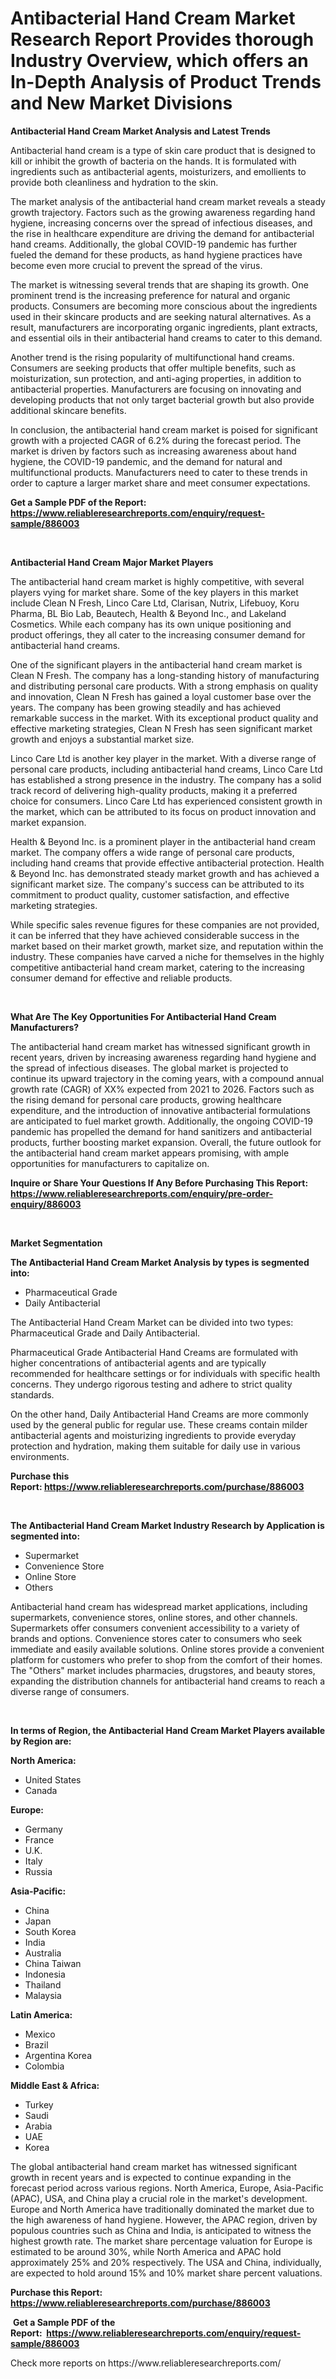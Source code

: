 <p><h1>Antibacterial Hand Cream Market Research Report Provides thorough Industry Overview, which offers an In-Depth Analysis of Product Trends and New Market Divisions</h1></p><p><strong>Antibacterial Hand Cream Market Analysis and Latest Trends</strong></p>
<p><p>Antibacterial hand cream is a type of skin care product that is designed to kill or inhibit the growth of bacteria on the hands. It is formulated with ingredients such as antibacterial agents, moisturizers, and emollients to provide both cleanliness and hydration to the skin.</p><p>The market analysis of the antibacterial hand cream market reveals a steady growth trajectory. Factors such as the growing awareness regarding hand hygiene, increasing concerns over the spread of infectious diseases, and the rise in healthcare expenditure are driving the demand for antibacterial hand creams. Additionally, the global COVID-19 pandemic has further fueled the demand for these products, as hand hygiene practices have become even more crucial to prevent the spread of the virus.</p><p>The market is witnessing several trends that are shaping its growth. One prominent trend is the increasing preference for natural and organic products. Consumers are becoming more conscious about the ingredients used in their skincare products and are seeking natural alternatives. As a result, manufacturers are incorporating organic ingredients, plant extracts, and essential oils in their antibacterial hand creams to cater to this demand.</p><p>Another trend is the rising popularity of multifunctional hand creams. Consumers are seeking products that offer multiple benefits, such as moisturization, sun protection, and anti-aging properties, in addition to antibacterial properties. Manufacturers are focusing on innovating and developing products that not only target bacterial growth but also provide additional skincare benefits.</p><p>In conclusion, the antibacterial hand cream market is poised for significant growth with a projected CAGR of 6.2% during the forecast period. The market is driven by factors such as increasing awareness about hand hygiene, the COVID-19 pandemic, and the demand for natural and multifunctional products. Manufacturers need to cater to these trends in order to capture a larger market share and meet consumer expectations.</p></p>
<p><strong>Get a Sample PDF of the Report:&nbsp; <a href="https://www.reliableresearchreports.com/enquiry/request-sample/886003">https://www.reliableresearchreports.com/enquiry/request-sample/886003</a></strong></p>
<p>&nbsp;</p>
<p><strong>Antibacterial Hand Cream Major Market Players</strong></p>
<p><p>The antibacterial hand cream market is highly competitive, with several players vying for market share. Some of the key players in this market include Clean N Fresh, Linco Care Ltd, Clarisan, Nutrix, Lifebuoy, Koru Pharma, BL Bio Lab, Beautech, Health & Beyond Inc., and Lakeland Cosmetics. While each company has its own unique positioning and product offerings, they all cater to the increasing consumer demand for antibacterial hand creams.</p><p>One of the significant players in the antibacterial hand cream market is Clean N Fresh. The company has a long-standing history of manufacturing and distributing personal care products. With a strong emphasis on quality and innovation, Clean N Fresh has gained a loyal customer base over the years. The company has been growing steadily and has achieved remarkable success in the market. With its exceptional product quality and effective marketing strategies, Clean N Fresh has seen significant market growth and enjoys a substantial market size.</p><p>Linco Care Ltd is another key player in the market. With a diverse range of personal care products, including antibacterial hand creams, Linco Care Ltd has established a strong presence in the industry. The company has a solid track record of delivering high-quality products, making it a preferred choice for consumers. Linco Care Ltd has experienced consistent growth in the market, which can be attributed to its focus on product innovation and market expansion.</p><p>Health & Beyond Inc. is a prominent player in the antibacterial hand cream market. The company offers a wide range of personal care products, including hand creams that provide effective antibacterial protection. Health & Beyond Inc. has demonstrated steady market growth and has achieved a significant market size. The company's success can be attributed to its commitment to product quality, customer satisfaction, and effective marketing strategies.</p><p>While specific sales revenue figures for these companies are not provided, it can be inferred that they have achieved considerable success in the market based on their market growth, market size, and reputation within the industry. These companies have carved a niche for themselves in the highly competitive antibacterial hand cream market, catering to the increasing consumer demand for effective and reliable products.</p></p>
<p>&nbsp;</p>
<p><strong>What Are The Key Opportunities For Antibacterial Hand Cream Manufacturers?</strong></p>
<p><p>The antibacterial hand cream market has witnessed significant growth in recent years, driven by increasing awareness regarding hand hygiene and the spread of infectious diseases. The global market is projected to continue its upward trajectory in the coming years, with a compound annual growth rate (CAGR) of XX% expected from 2021 to 2026. Factors such as the rising demand for personal care products, growing healthcare expenditure, and the introduction of innovative antibacterial formulations are anticipated to fuel market growth. Additionally, the ongoing COVID-19 pandemic has propelled the demand for hand sanitizers and antibacterial products, further boosting market expansion. Overall, the future outlook for the antibacterial hand cream market appears promising, with ample opportunities for manufacturers to capitalize on.</p></p>
<p><strong>Inquire or Share Your Questions If Any Before Purchasing This Report: <a href="https://www.reliableresearchreports.com/enquiry/pre-order-enquiry/886003">https://www.reliableresearchreports.com/enquiry/pre-order-enquiry/886003</a></strong></p>
<p>&nbsp;</p>
<p><strong>Market Segmentation</strong></p>
<p><strong>The Antibacterial Hand Cream Market Analysis by types is segmented into:</strong></p>
<p><ul><li>Pharmaceutical Grade</li><li>Daily Antibacterial</li></ul></p>
<p><p>The Antibacterial Hand Cream Market can be divided into two types: Pharmaceutical Grade and Daily Antibacterial. </p><p>Pharmaceutical Grade Antibacterial Hand Creams are formulated with higher concentrations of antibacterial agents and are typically recommended for healthcare settings or for individuals with specific health concerns. They undergo rigorous testing and adhere to strict quality standards.</p><p>On the other hand, Daily Antibacterial Hand Creams are more commonly used by the general public for regular use. These creams contain milder antibacterial agents and moisturizing ingredients to provide everyday protection and hydration, making them suitable for daily use in various environments.</p></p>
<p><strong>Purchase this Report:&nbsp;<a href="https://www.reliableresearchreports.com/purchase/886003">https://www.reliableresearchreports.com/purchase/886003</a></strong></p>
<p>&nbsp;</p>
<p><strong>The Antibacterial Hand Cream Market Industry Research by Application is segmented into:</strong></p>
<p><ul><li>Supermarket</li><li>Convenience Store</li><li>Online Store</li><li>Others</li></ul></p>
<p><p>Antibacterial hand cream has widespread market applications, including supermarkets, convenience stores, online stores, and other channels. Supermarkets offer consumers convenient accessibility to a variety of brands and options. Convenience stores cater to consumers who seek immediate and easily available solutions. Online stores provide a convenient platform for customers who prefer to shop from the comfort of their homes. The "Others" market includes pharmacies, drugstores, and beauty stores, expanding the distribution channels for antibacterial hand creams to reach a diverse range of consumers.</p></p>
<p>&nbsp;</p>
<p><strong>In terms of Region, the Antibacterial Hand Cream Market Players available by Region are:</strong></p>
<p>
    <p> <strong> North America: </strong>
        <ul>
            <li>United States</li>
            <li>Canada</li>
        </ul>
        </p> 
    <p> <strong> Europe: </strong>
        <ul>
            <li>Germany</li>
            <li>France</li>
            <li>U.K.</li>
            <li>Italy</li>
            <li>Russia</li>
        </ul>
        </p> 
    <p> <strong> Asia-Pacific: </strong>
        <ul>
            <li>China</li>
            <li>Japan</li>
            <li>South Korea</li>
            <li>India</li>
            <li>Australia</li>
            <li>China Taiwan</li>
            <li>Indonesia</li>
            <li>Thailand</li>
            <li>Malaysia</li>
        </ul>
        </p> 
    <p> <strong> Latin America: </strong>
        <ul>
            <li>Mexico</li>
            <li>Brazil</li>
            <li>Argentina Korea</li>
            <li>Colombia</li>
        </ul>
        </p> 
    <p> <strong> Middle East & Africa: </strong>
        <ul>
            <li>Turkey</li>
            <li>Saudi</li>
            <li>Arabia</li>
            <li>UAE</li>
            <li>Korea</li>
        </ul>
    </p>
    </p>
<p><p>The global antibacterial hand cream market has witnessed significant growth in recent years and is expected to continue expanding in the forecast period across various regions. North America, Europe, Asia-Pacific (APAC), USA, and China play a crucial role in the market's development. Europe and North America have traditionally dominated the market due to the high awareness of hand hygiene. However, the APAC region, driven by populous countries such as China and India, is anticipated to witness the highest growth rate. The market share percentage valuation for Europe is estimated to be around 30%, while North America and APAC hold approximately 25% and 20% respectively. The USA and China, individually, are expected to hold around 15% and 10% market share percent valuations.</p></p>
<p><strong>Purchase this Report: <a href="https://www.reliableresearchreports.com/purchase/886003">https://www.reliableresearchreports.com/purchase/886003</a></strong></p>
<p>&nbsp;<strong>Get a Sample PDF of the Report:&nbsp;&nbsp;<a href="https://www.reliableresearchreports.com/enquiry/request-sample/886003">https://www.reliableresearchreports.com/enquiry/request-sample/886003</a></strong></p>
<p><strong></strong></p>
<p>Check more reports on https://www.reliableresearchreports.com/</p>
